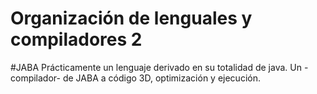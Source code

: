 Organización de lenguales y compiladores 2
========


#JABA
Prácticamente un lenguaje derivado en su totalidad de java. 
Un -compilador- de JABA a código 3D, optimización y ejecución. 
